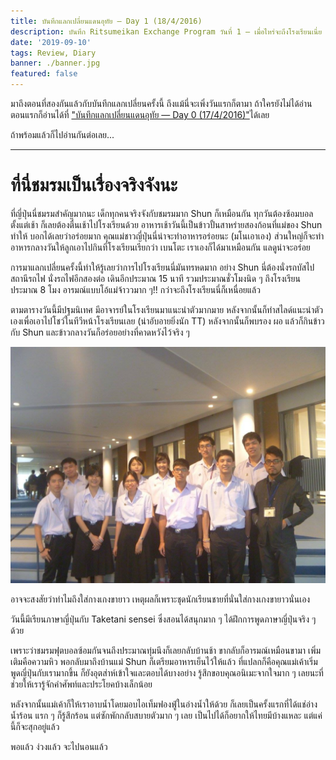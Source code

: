```yaml
---
title: บันทึกแลกเปลี่ยนแดนอุทัย — Day 1 (18/4/2016)
description: บันทึก Ritsumeikan Exchange Program วันที่ 1 — เมื่อไหร่จะถึงโรงเรียนเนี่ย
date: '2019-09-10'
tags: Review, Diary
banner: ./banner.jpg
featured: false
---
```


มาถึงตอนที่สองกันแล้วกับบันทึกแลกเปลี่ยนครั้งนี้ ถึงแม้นี่จะเพิ่งวันแรกก็ตามา ถ้าใครยังไม่ได้อ่านตอนแรกก็อ่านได้ที่ ["บันทึกแลกเปลี่ยนแดนอุทัย — Day 0 (17/4/2016)"](https://blog.utopiabeam.dev/rits-exchange-day-0)ได้เลย

ถ้าพร้อมแล้วก็ไปอ่านกันต่อเลย...

---

# ที่นี่ชมรมเป็นเรื่องจริงจังนะ

ที่ญี่ปุ่นนี่ชมรมสำคัญมากนะ เด็กทุกคนจริงจังกับชมรมมาก Shun ก็เหมือนกัน ทุกวันต้องซ้อมบอลตั้งแต่เช้า ก็เลยต้องตื่นเช้าไปโรงเรียนด้วย อาหารเช้าวันนี้เป็นข้าวปั้นสาหร่ายสองก้อนที่แม่ของ Shun ทำให้ บอกได้เลยว่าอร่อยมาก คุณแม่ชาวญี่ปุ่นนี่น่าจะทำอาหารอร่อยนะ (มโนเอาเอง) ส่วนใหญ่ก็จะทำอาหารกลางวันให้ลูกเอาไปกินที่โรงเรียนเรียกว่า เบนโตะ เราเองก็ได้มาเหมือนกัน แลดูน่าจะอร่อย

การมาแลกเปลี่ยนครั้งนี้ทำให้รู้เลยว่าการไปโรงเรียนนี่มันทรหดมาก อย่าง Shun นี่ต้องนั่งรถบัสไปสถานีรถไฟ นั่งรถไฟอีกสองต่อ เดินอีกประมาณ 15 นาที รวมประมาณชั่วโมงนิด ๆ ถึงโรงเรียนประมาณ 8 โมง อารมณ์แบบโอ้แม่จ้าววมาก ๆ!! กว่าจะถึงโรงเรียนนี่ก็เหนื่อยแล้ว

ตามตารางวันนี้มีปฐมนิเทศ มีอาจารย์ในโรงเรียนมาแนะนำตัวมากมาย หลังจากนั้นก็ทำสไลด์แนะนำตัวเองเพื่อเอาไปโชว์ในทีวีหน้าโรงเรียนเลย (น่าอับอายยิ่งนัก TT) หลังจากนั้นก็พบรอง ผอ แล้วก็กินข้าวกับ Shun และข้าวกลางวันก็อร่อยอย่างที่คาดหวังไว้จริง ๆ

![](13041118_1012219262193124_5698235363923427981_o.jpg)

อาจจะสงสัยว่าทำไมถึงใส่กางเกงขายาว เหตุผลก็เพราะชุดนักเรียนชายที่นั่นใส่กางเกงขายาวนั่นเอง

วันนี้มีเรียนภาษาญี่ปุ่นกับ Taketani sensei ซึ่งสอนได้สนุกมาก ๆ ได้ฝึกการพูดภาษาญี่ปุ่นจริง ๆ ด้วย

เพราะว่าชมรมฟุตบอลซ้อมกันจนถึงประมาณทุ่มนึงก็เลยกลับบ้านช้า ขากลับก็อารมณ์เหมือนขามา เพิ่มเติมคือความหิว พอกลับมาถึงบ้านแม่ Shun ก็เตรียมอาหารเย็นไว้ให้แล้ว ที่แปลกก็คือคุณแม่เค้าเริ่มพูดญี่ปุ่นกับเรามากขึ้น ก็ยังอุตส่าห์เข้าใจและตอบได้บางอย่าง รู้สึกขอบคุณอนิเมะจากใจมาก ๆ เลยนะที่ช่วยให้เรารู้จักคำศัพท์และประโยคบ้างเล็กน้อย

หลังจากนั้นแม่เค้าก็ให้เราอาบน้ำโดยมอบไอเท็มฟองฟู่ในอ่างน้ำให้ด้วย ก็เลยเป็นครั้งแรกที่ได้แช่อ่างน้ำร้อน แรก ๆ ก็รู้สึกร้อน แต่ซักพักกลับสบายตัวมาก ๆ เลย เป็นไปได้ก็อยากให้ไทยมีบ้างแหละ แต่แค่นี้ก็จะสุกอยู่แล้ว

พอแล้ว ง่วงแล้ว จะไปนอนแล้ว
